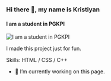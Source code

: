### Hi there 👋, my name is Kristiyan
#### I am a student in PGKPI
![I am a student in PGKPI](https://arturssmirnovs.github.io/github-profile-readme-generator/images/banner.png)

I made this project just for fun.

Skills: HTML / CSS / C++

- 🔭 I’m currently working on this page. 




